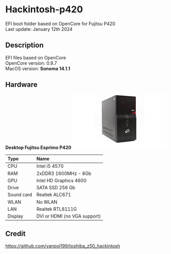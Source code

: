 # Hackintosh-p420

EFI boot folder based on OpenCore for Fujitsu P420  
Last update: January 12th 2024  

## Description

EFI files based on OpenCore  
OpenCore version: 0.9.7  
MacOS version: __Sonoma 14.1.1__

## Hardware

**Desktop Fujitsu Esprimo P420**
![Fujitsu P420](/Assets/FujitsuP420.jpeg "Fujitsu P420")


| Type	| Name                   |
|:------|:-----------------------|
| CPU	| Intel i5 4570 |
| RAM	| 2xDDR3 1600MHz - 8Gb |
| GPU	| Intel HD Graphics 4600 |
| Drive	| SATA SSD 256 Gb |
| Sound card	| Realtek ALC671 |
| WLAN	| No WLAN |
| LAN	| Realtek RTL8111G |
| Display	| DVI or HDMI (no VGA support) |

## Credit

https://github.com/yanpol199/toshiba_z50_hackintosh
